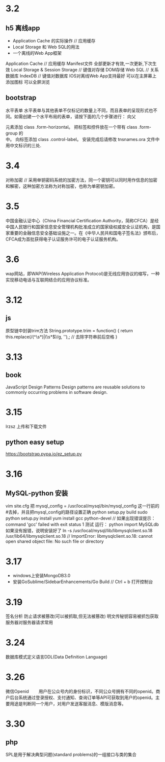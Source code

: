 3.2
=========
h5 离线app
----------
- Application Cache 的实际操作 // 应用缓存
- Local Storage 和 Web SQL的用法
- 一个离线的Web App框架

Application Cache // 应用缓存
	Manifest文件 全部更新才有效,一次更新,下次生效
Local Storage & Session Storage // 键值对存储 DOM存储
Web SQL // 关系数据库
IndexDB // 键值对数据库
IOS对离线Web App支持最好
	可以在主屏幕上添加图标
	可以全屏浏览

bootstrap
----------
水平表单
水平表单与其他表单不仅标记的数量上不同，而且表单的呈现形式也不同。如需创建一个水平布局的表单，请按下面的几个步骤进行：
	向父 <form> 元素添加 class .form-horizontal。
	把标签和控件放在一个带有 class .form-group 的 <div> 中。
	向标签添加 class .control-label。
	安装完成后请修改 tnsnames.ora 文件中用中文标识的三处.

3.4
==========
对称加密 // 采用单钥密码系统的加密方法，同一个密钥可以同时用作信息的加密和解密，这种加密方法称为对称加密，也称为单密钥加密。

3.5
===========
中国金融认证中心（China Financial Certification Authority，简称CFCA）是经中国人民银行和国家信息安全管理机构批准成立的国家级权威安全认证机构，是国家重要的金融信息安全基础设施之一。在《中华人民共和国电子签名法》颁布后，CFCA成为首批获得电子认证服务许可的电子认证服务机构。

3.6
===========
wap网站，即WAP(Wireless Application Protocol)是无线应用协议的缩写，一种实现移动电话与互联网结合的应用协议标准。

3.12
==========
js
----------
原型链中封装trim方法
String.prototype.trim = function() {
	return this.replace(/(^\s*)|(\s*$)/g, ''),; // 去除字符串前后空格
}

3.13
=========
book
---------
JavaScript Design Patterns
Design patterns are reusable solutions to commonly occurring problems in software design. 

3.15
=========
lrzsz 上传和下载文件

python easy setup
------------------
https://bootstrap.pypa.io/ez_setup.py

3.16
=========
MySQL-python 安装
------------------
vim site.cfg 把 mysql_config = /usr/local/mysql/bin/mysql_config 这一行前的#去掉，并且把mysql_config的路径设置正确
python setup.py build
sudo python setup.py install
	yum install gcc python-devel // 如果出现错误提示：command 'gcc' failed with exit status 1
测试
    运行： python
    import MySQLdb
    如果没有报错，说明安装好了
    ln -s /usr/local/mysql/lib/libmysqlclient.so.18 /usr/lib64/libmysqlclient.so.18 // ImportError: libmysqlclient.so.18: cannot open shared object file: No such file or directory

3.17
=======
 - windows上安装MongoDB3.0
 - 安装GoSublime/SidebarEnhancements/Go Build  // Ctrl + b 打开控制台

3.19
========
签名分析
	防止请求被篡改(可以被抓取,但无法被篡改)
	明文传秘钥容易被抓包获取
	服务器对服务器请求常用

3.24
==========
数据库模式定义语言DDL(Data Definition Language)

3.26
============
微信Openid
　　用户在公众号内的身份标识，不同公众号拥有不同的openid。商户后台系统通过登录授权、支付通知、查询订单等API可获取到用户的openid。主要用途是判断同一个用户，对用户发送客服消息、模版消息等。

3.30
============
php
---------
SPL是用于解决典型问题(standard problems)的一组接口与类的集合
